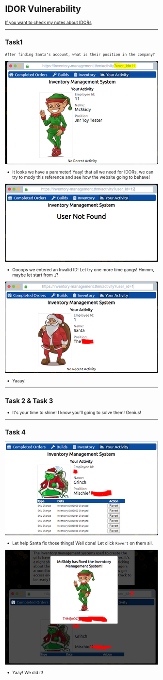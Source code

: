 # IDOR Vulnerability

[If you want to check my notes about IDORs](https://github.com/itKhalid143/websec365/blob/main/Days/Day4-IDOR.md)

***

## Task1
``After finding Santa's account, what is their position in the company?``

![****](/Advent%20of%20Cyber%203/Task1/1.PNG)

- It looks we have a parameter! Yaay! that all we need for IDORs, we can try to mody this reference and see how the website going to behave!

![****](/Advent%20of%20Cyber%203/Task1/0.PNG)

- Oooops we entered an Invalid ID! Let try one more time gangs! Hmmm, maybe let start from ```1```?

![****](/Advent%20of%20Cyber%203/Task1/2.PNG)

- Yaaay!

***

## Task 2 & Task 3 

- It's your time to shine! I know you'll going to solve them! Genius!

***

## Task 4

![****](/Advent%20of%20Cyber%203/Task1/3.PNG)

- Let help Santa fix those things! Well done! Let click ```Revert``` on them all.

![****](/Advent%20of%20Cyber%203/Task1/4.PNG)

- Yaay! We did it!